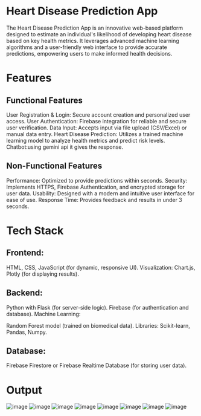 #  Heart Disease Prediction App
The Heart Disease Prediction App is an innovative web-based platform designed to estimate an individual's likelihood of developing heart disease based on key health metrics. It leverages advanced machine learning algorithms and a user-friendly web interface to provide accurate predictions, empowering users to make informed health decisions.

#  Features
##  Functional Features
User Registration & Login: Secure account creation and personalized user access.
User Authentication: Firebase integration for reliable and secure user verification.
Data Input: Accepts input via file upload (CSV/Excel) or manual data entry.
Heart Disease Prediction: Utilizes a trained machine learning model to analyze health metrics and predict risk levels.
Chatbot:using gemini api it gives the response.
##  Non-Functional Features
Performance: Optimized to provide predictions within seconds.
Security: Implements HTTPS, Firebase Authentication, and encrypted storage for user data.
Usability: Designed with a modern and intuitive user interface for ease of use.
Response Time: Provides feedback and results in under 3 seconds.
 #  Tech Stack
##  Frontend:

HTML, CSS, JavaScript (for dynamic, responsive UI).
Visualization: Chart.js, Plotly (for displaying results).
## Backend:

Python with Flask (for server-side logic).
Firebase (for authentication and database).
Machine Learning:

Random Forest model (trained on biomedical data).
Libraries: Scikit-learn, Pandas, Numpy.
## Database:

Firebase Firestore or Firebase Realtime Database (for storing user data).

# Output
![image](https://github.com/user-attachments/assets/8ce848d6-f782-4a46-99d0-e038023c5e9b)
![image](https://github.com/user-attachments/assets/033b5ec2-a634-4f5e-9068-88b06ecc861c)
![image](https://github.com/user-attachments/assets/17bffc6d-ebf7-47a4-b4e8-73d2942f2876)
![image](https://github.com/user-attachments/assets/7eae26a2-742d-40fc-a38c-4d95621af4c4)
![image](https://github.com/user-attachments/assets/970862dd-ccd3-4754-9a6c-b9ba8961a091)
![image](https://github.com/user-attachments/assets/1d583f86-50eb-4a84-b88b-6a81f557bb91)
![image](https://github.com/user-attachments/assets/7ae893c7-21e7-46fe-b3d9-b813a6a8e036)
![image](https://github.com/user-attachments/assets/9b5939cc-4bda-493b-9430-7cdfc20d6172)








